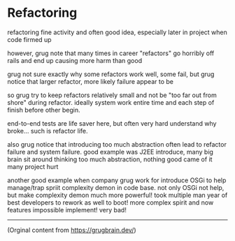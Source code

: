 # Refactoring

refactoring fine activity and often good idea, especially later in project when code firmed up

however, grug note that many times in career "refactors" go horribly off rails and end up causing
more harm than good

grug not sure exactly why some refactors work well, some fail, but grug notice that larger refactor,
more likely failure appear to be

so grug try to keep refactors relatively small and not be "too far out from shore" during refactor.
ideally system work entire time and each step of finish before other begin.

end-to-end tests are life saver here, but often very hard understand why broke... such is refactor
life.

also grug notice that introducing too much abstraction often lead to refactor failure and system
failure. good example was J2EE introduce, many big brain sit around thinking too much abstraction,
nothing good came of it many project hurt

another good example when company grug work for introduce OSGi to help manage/trap spriit complexity
demon in code base. not only OSGi not help, but make complexity demon much more powerful! took
multiple man year of best developers to rework as well to boot! more complex spirit and now features
impossible implement! very bad!

---

(Orginal content from https://grugbrain.dev/)
